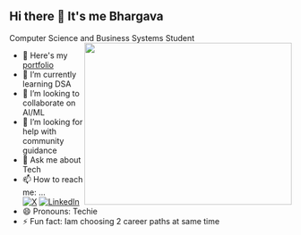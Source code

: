 ## Hi there 👋 It's me Bhargava

Computer Science and Business Systems Student
<img align="right" width="370" height="290" src="https://i.pinimg.com/originals/47/f0/34/47f0342cec72b800463bf003eac1257e.gif">

- 🔭 Here's my [portfolio](https://bhargava562.github.io/my-portfolio/)
- 🌱 I’m currently learning DSA
- 👯 I’m looking to collaborate on AI/ML
- 🤔 I’m looking for help with community guidance
- 💬 Ask me about Tech
- 📫 How to reach me: ...
  <br /> [![X](https://img.shields.io/badge/X-000000?style=for-the-badge&logo=x&logoColor=white)](https://x.com/BhargavaA273345)
[![LinkedIn](https://img.shields.io/badge/LinkedIn-0077B5?style=for-the-badge&logo=linkedin&logoColor=white)](https://www.linkedin.com/in/bhargava-a-a1426b325/)
- 😄 Pronouns: Techie
- ⚡ Fun fact: Iam choosing 2 career paths at same time 

